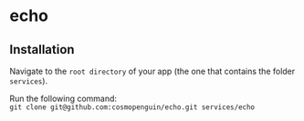 # echo

## Installation

Navigate to the `root directory` of your app (the one that contains the folder `services`).

Run the following command:  
`git clone git@github.com:cosmopenguin/echo.git services/echo`
